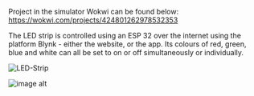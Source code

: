 Project in the simulator Wokwi can be found below:
https://wokwi.com/projects/424801262978532353

The LED strip is controlled using an ESP 32 over the internet using the platform Blynk - either the website, or the app.
Its colours of red, green, blue and white can all be set to on or off simultaneously or individually.

![LED-Strip](https://github.com/A13x07/LED-stripBlynk.git/raw/{branch}/{path}/schematic.png)

![image alt](https://github.com/{A13x07}/{LED-stripBlynk}/raw/{branch}/{path}/schematic.png)
